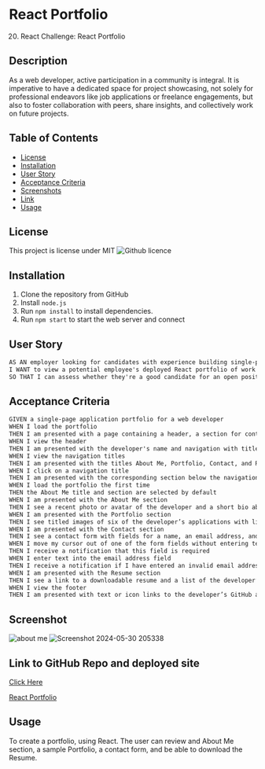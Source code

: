 # React Portfolio
20. React Challenge: React Portfolio


## Description 

As a web developer, active participation in a community is integral. It is imperative to have a dedicated space for project showcasing, not solely for professional endeavors like job applications or freelance engagements, but also to foster collaboration with peers, share insights, and collectively work on future projects.


## Table of Contents
* [License](#license)
* [Installation](#installation)
* [User Story](#user-story)
* [Acceptance Criteria](#acceptance-criteria)
* [Screenshots](#screenshot)
* [Link](#link)
* [Usage](#usage)

## License 
This project is license under MIT ![Github licence](http://img.shields.io/badge/license-MIT-blue.svg)


## Installation 

1. Clone the repository from GitHub
1. Install `node.js`
1. Run `npm install` to install dependencies. 
1. Run `npm start` to start the web server and connect

## User Story

```md
AS AN employer looking for candidates with experience building single-page applications
I WANT to view a potential employee's deployed React portfolio of work samples
SO THAT I can assess whether they're a good candidate for an open position
```


## Acceptance Criteria

```md
GIVEN a single-page application portfolio for a web developer
WHEN I load the portfolio
THEN I am presented with a page containing a header, a section for content, and a footer
WHEN I view the header
THEN I am presented with the developer's name and navigation with titles corresponding to different sections of the portfolio
WHEN I view the navigation titles
THEN I am presented with the titles About Me, Portfolio, Contact, and Resume, and the title corresponding to the current section is highlighted
WHEN I click on a navigation title
THEN I am presented with the corresponding section below the navigation without the page reloading and that title is highlighted
WHEN I load the portfolio the first time
THEN the About Me title and section are selected by default
WHEN I am presented with the About Me section
THEN I see a recent photo or avatar of the developer and a short bio about them
WHEN I am presented with the Portfolio section
THEN I see titled images of six of the developer’s applications with links to both the deployed applications and the corresponding GitHub repository
WHEN I am presented with the Contact section
THEN I see a contact form with fields for a name, an email address, and a message
WHEN I move my cursor out of one of the form fields without entering text
THEN I receive a notification that this field is required
WHEN I enter text into the email address field
THEN I receive a notification if I have entered an invalid email address
WHEN I am presented with the Resume section
THEN I see a link to a downloadable resume and a list of the developer’s proficiencies
WHEN I view the footer
THEN I am presented with text or icon links to the developer’s GitHub and LinkedIn profiles, and their profile on a third platform (Stack Overflow, Twitter) 
```

## Screenshot
![about me](https://github.com/dpena1489/React-Portfolio/assets/150938385/019d016d-c514-4e7d-aaa3-e22e295354b0)
![Screenshot 2024-05-30 205338](https://github.com/dpena1489/React-Portfolio/assets/150938385/b5e0a103-c294-449d-90c3-51c7ab48c337)


## Link to GitHub Repo and deployed site
<a href="https://github.com/dpena1489/React-Portfolio">Click Here</a>

[React Portfolio](https://cs-react-portfolio.netlify.app)
## Usage 

To create a portfolio, using React. The user can review and About Me section, a sample Portfolio, a contact form, and be able to download the Resume. 
